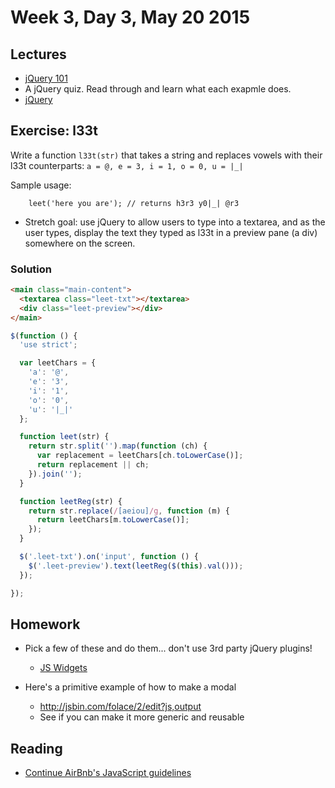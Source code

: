 # Week 3, Day 3, May 20 2015

## Lectures

- [jQuery 101](https://github.com/tiy-durham-fe-cohort4/resources/blob/master/lessons/jquery-101.md)
- A jQuery quiz. Read through and learn what each exapmle does.
- [jQuery](https://github.com/tiy-durham-fe-cohort4/resources/blob/master/lessons/jquery.md)

## Exercise: l33t

Write a function `l33t(str)` that takes a string and replaces vowels with their
l33t counterparts: `a = @, e = 3, i = 1, o = 0, u = |_|`

Sample usage:

```
    leet('here you are'); // returns h3r3 y0|_| @r3
```

- Stretch goal: use jQuery to allow users to type into a textarea, and as the
user types, display the text they typed as l33t in a preview pane (a div)
somewhere on the screen.

### Solution

```html
<main class="main-content">
  <textarea class="leet-txt"></textarea>
  <div class="leet-preview"></div>
</main>
```

```javascript
$(function () {
  'use strict';

  var leetChars = {
    'a': '@',
    'e': '3',
    'i': '1',
    'o': '0',
    'u': '|_|'
  };

  function leet(str) {
    return str.split('').map(function (ch) {
      var replacement = leetChars[ch.toLowerCase()];
      return replacement || ch;
    }).join('');
  }

  function leetReg(str) {
    return str.replace(/[aeiou]/g, function (m) {
      return leetChars[m.toLowerCase()];
    });
  }

  $('.leet-txt').on('input', function () {
    $('.leet-preview').text(leetReg($(this).val()));
  });

});
```

## Homework

- Pick a few of these and do them... don't use 3rd party jQuery plugins!
  - [JS Widgets](https://github.com/tiy-durham-fe-cohort4/resources/blob/master/assignments/js-widgets.md)


- Here's a primitive example of how to make a modal
  - http://jsbin.com/folace/2/edit?js,output
  - See if you can make it more generic and reusable

## Reading

- [Continue AirBnb's JavaScript guidelines](https://github.com/airbnb/javascript/tree/master/es5)
